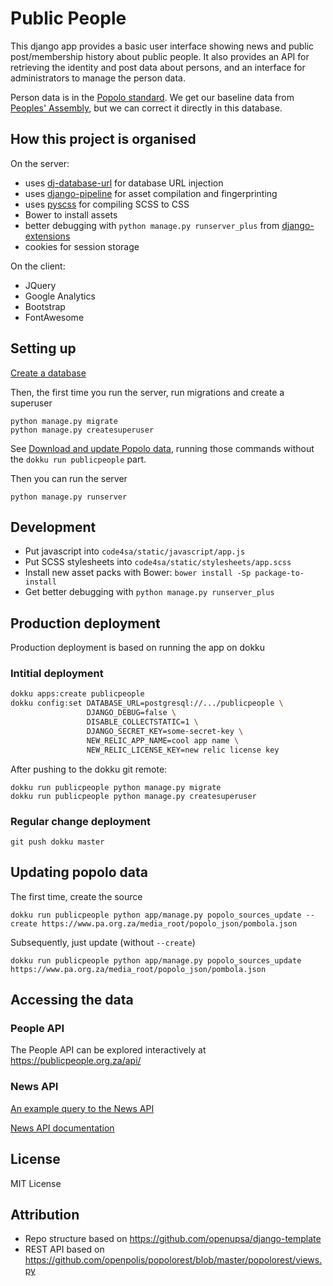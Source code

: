 Public People
=============

This django app provides a basic user interface showing news and public
post/membership history about public people. It also provides an API for
retrieving the identity and post data about persons, and an interface for
administrators to manage the person data.

Person data is in the [Popolo standard](http://www.popoloproject.com/).
We get our baseline data from [Peoples' Assembly](https://pa.org.za/help/api),
but we can correct it directly in this database.

How this project is organised
-----------------------------

On the server:

* uses [dj-database-url](https://crate.io/packages/dj-database-url/) for database URL injection
* uses [django-pipeline](https://django-pipeline.readthedocs.org/en/latest/) for asset compilation and fingerprinting
* uses [pyscss](http://pyscss.readthedocs.org/en/latest/) for compiling SCSS to CSS
* Bower to install assets
* better debugging with ``python manage.py runserver_plus`` from [django-extensions](http://django-extensions.readthedocs.org/en/latest/)
* cookies for session storage

On the client:

* JQuery
* Google Analytics
* Bootstrap
* FontAwesome

Setting up
----------

[Create a database](https://gist.github.com/jbothma/8a9a30399c2091d89763bff0a1952da4)

Then, the first time you run the server, run migrations and create a superuser

```
python manage.py migrate
python manage.py createsuperuser
```

See [Download and update Popolo data](#updating-popolo-data), running those
commands without the `dokku run publicpeople` part.

Then you can run the server

```
python manage.py runserver
```

Development
-----------

* Put javascript into ``code4sa/static/javascript/app.js``
* Put SCSS stylesheets into ``code4sa/static/stylesheets/app.scss``
* Install new asset packs with Bower: ``bower install -Sp package-to-install``
* Get better debugging with ``python manage.py runserver_plus``

Production deployment
---------------------

Production deployment is based on running the app on dokku

### Intitial deployment

```bash
dokku apps:create publicpeople
dokku config:set DATABASE_URL=postgresql://.../publicpeople \
                 DJANGO_DEBUG=false \
                 DISABLE_COLLECTSTATIC=1 \
                 DJANGO_SECRET_KEY=some-secret-key \
                 NEW_RELIC_APP_NAME=cool app name \
                 NEW_RELIC_LICENSE_KEY=new relic license key
```

After pushing to the dokku git remote:

```
dokku run publicpeople python manage.py migrate
dokku run publicpeople python manage.py createsuperuser
```

### Regular change deployment

```
git push dokku master
```

Updating popolo data
--------------------

The first time, create the source

```
dokku run publicpeople python app/manage.py popolo_sources_update --create https://www.pa.org.za/media_root/popolo_json/pombola.json
```

Subsequently, just update (without `--create`)

```
dokku run publicpeople python app/manage.py popolo_sources_update https://www.pa.org.za/media_root/popolo_json/pombola.json
```

Accessing the data
------------------

### People API

The People API can be explored interactively at https://publicpeople.org.za/api/

### News API

[An example query to the News API](https://alephapi.public-people.techforgood.org.za/api/2/search?q=%22ace+magashule%22&sort=published_at)

[News API documentation](https://github.com/alephdata/aleph/wiki/API)

License
-------

MIT License

Attribution
-----------

- Repo structure based on https://github.com/openupsa/django-template
- REST API based on https://github.com/openpolis/popolorest/blob/master/popolorest/views.py
